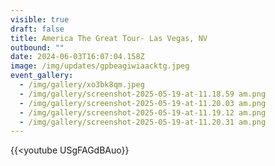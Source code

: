 ```yaml
---
visible: true
draft: false
title: America The Great Tour- Las Vegas, NV
outbound: ""
date: 2024-06-03T16:07:04.158Z
image: /img/updates/gpbeagiwiaacktg.jpeg
event_gallery:
  - /img/gallery/xo3bk8qm.jpeg
  - /img/gallery/screenshot-2025-05-19-at-11.18.59 am.png
  - /img/gallery/screenshot-2025-05-19-at-11.20.03 am.png
  - /img/gallery/screenshot-2025-05-19-at-11.19.12 am.png
  - /img/gallery/screenshot-2025-05-19-at-11.20.31 am.png
---
```

{{<youtube USgFAGdBAuo}}